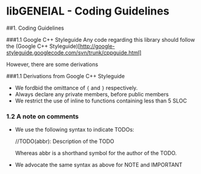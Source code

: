 <!---
This file uses markdown syntax, adhere when fiddling!
http://en.wikipedia.org/wiki/Markdown
-->

libGENEIAL - Coding Guidelines
===========================================


##1. Coding Guidelines

###1.1 Google C++ Styleguide
Any code regarding this library should follow the (Google C++ Styleguide)[http://google-styleguide.googlecode.com/svn/trunk/cppguide.html]

However, there are some derivations

###1.1 Derivations from Google C++ Styleguide

 * We fordbid the omittance of `{` and `}` respectively. 
 * Always declare any private members, before public members
 * We restrict the use of inline to functions containing less than 5 SLOC


### 1.2 A note on comments
 * We use the following syntax to indicate TODOs: 

    //TODO(abbr): Description of the TODO

   Whereas abbr is a shorthand symbol for the author of the TODO.

 * We advocate the same syntax as above for NOTE and IMPORTANT
